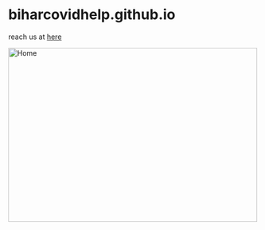 # biharcovidhelp.github.io
reach us at <a href="https://biharcovidhelp.github.io" target="_blank">here</a>


  <img alt="Home" src="https://github.com/smaxiso/biharcovidhelp.github.io/blob/main/images/ss/home.png?raw=true" width="500" height="350" />
